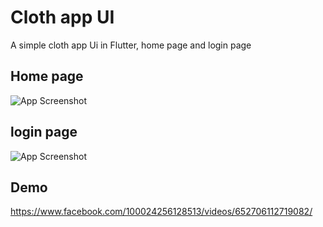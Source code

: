 
# Cloth app UI

A simple cloth app Ui in Flutter, home page and login page


## Home page

![App Screenshot](https://user-images.githubusercontent.com/73944456/157197356-e5f71b57-a529-41a5-a8d3-58c37ee296c3.png)
## login page
![App Screenshot](https://user-images.githubusercontent.com/73944456/157197424-a071dee4-5d47-4265-9289-fcc271f1a57d.png)


## Demo

https://www.facebook.com/100024256128513/videos/652706112719082/

